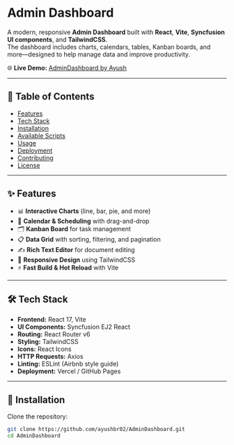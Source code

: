 # Admin Dashboard  

A modern, responsive **Admin Dashboard** built with **React**, **Vite**, **Syncfusion UI components**, and **TailwindCSS**.  
The dashboard includes charts, calendars, tables, Kanban boards, and more—designed to help manage data and improve productivity.  

🌐 **Live Demo:** [AdminDashboard by Ayush](https://admindashboardbyayush.vercel.app/)  

---

## 📑 Table of Contents  
- [Features](#features)  
- [Tech Stack](#tech-stack)  
- [Installation](#installation)  
- [Available Scripts](#available-scripts)  
- [Usage](#usage)  
- [Deployment](#deployment)  
- [Contributing](#contributing)  
- [License](#license)  

---

## ✨ Features  
- 📊 **Interactive Charts** (line, bar, pie, and more)  
- 📅 **Calendar & Scheduling** with drag-and-drop  
- 🗂 **Kanban Board** for task management  
- 📋 **Data Grid** with sorting, filtering, and pagination  
- ✍️ **Rich Text Editor** for document editing  
- 🎨 **Responsive Design** using TailwindCSS  
- ⚡ **Fast Build & Hot Reload** with Vite  

---

## 🛠 Tech Stack  
- **Frontend:** React 17, Vite  
- **UI Components:** Syncfusion EJ2 React  
- **Routing:** React Router v6  
- **Styling:** TailwindCSS  
- **Icons:** React Icons  
- **HTTP Requests:** Axios  
- **Linting:** ESLint (Airbnb style guide)  
- **Deployment:** Vercel / GitHub Pages  

---

## 🚀 Installation  

Clone the repository:  
```bash
git clone https://github.com/ayushbr02/AdminDashboard.git
cd AdminDashboard
